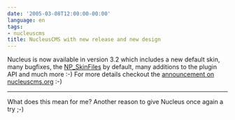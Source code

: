 ```yaml
---
date: '2005-03-08T12:00:00-00:00'
language: en
tags:
- nucleuscms
title: NucleusCMS with new release and new design
---
```



Nucleus is now available in version 3.2 which includes a new default skin, many bugfixes, the <a href="http://wiki.gednet.com/NPSkinFiles">NP_SkinFiles</a> by default, many additions to the plugin API and much more :-) For more details checkout the <a href="http://www.nucleuscms.org/index.php?itemid=3028">announcement on nucleuscms.org</a> :-)

-------------------------------



What does this mean for me? Another reason to give Nucleus once again a try ;-)